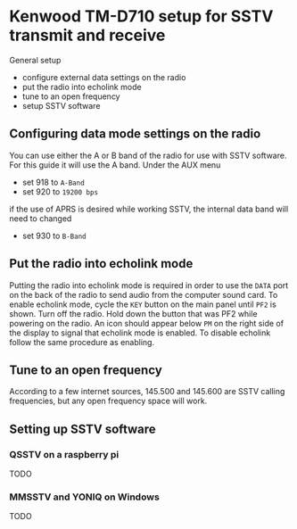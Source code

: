 # Kenwood TM-D710 setup for SSTV transmit and receive

General setup
- configure external data settings on the radio
- put the radio into echolink mode
- tune to an open frequency
- setup SSTV software

## Configuring data mode settings on the radio

You can use either the A or B band of the radio for use with SSTV software. For this guide it will use the A band. Under the AUX menu
- set 918 to `A-Band`
- set 920 to `19200 bps`

if the use of APRS is desired while working SSTV, the internal data band will need to changed
- set 930 to `B-Band`

## Put the radio into echolink mode

Putting the radio into echolink mode is required in order to use the `DATA` port on the back of the radio to send audio from the computer sound card. To enable echolink mode, cycle the `KEY` button on the main panel until `PF2` is shown. Turn off the radio. Hold down the button that was PF2 while powering on the radio. An icon should appear below `PM` on the right side of the display to signal that echolink mode is enabled. To disable echolink follow the same procedure as enabling.

## Tune to an open frequency

According to a few internet sources, 145.500 and 145.600 are SSTV calling frequencies, but any open frequency space will work. 

## Setting up SSTV software

### QSSTV on a raspberry pi

TODO

### MMSSTV and YONIQ on Windows

TODO
